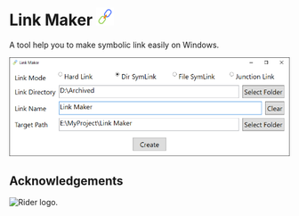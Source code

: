 ﻿# Link Maker <img src="icon.svg" width="32" alt="Link Maker icon">  

A tool help you to make symbolic link easily on Windows.

![showcase](showcase.png)

## Acknowledgements

<img src="https://resources.jetbrains.com/storage/products/company/brand/logos/Rider_icon.svg" alt="Rider logo.">

